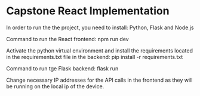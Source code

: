 # Capstone React Implementation

In order to run the the project, you need to install:
Python, Flask and Node.js


Command to run the React frontend:
npm run dev

Activate the python virtual environment and install the requirements located in the requirements.txt file in the backend:
pip install -r requirements.txt

Command to run tge Flask backend:
flask run

Change necessary IP addresses for the API calls in the frontend as they will be running on the local ip of the device.
